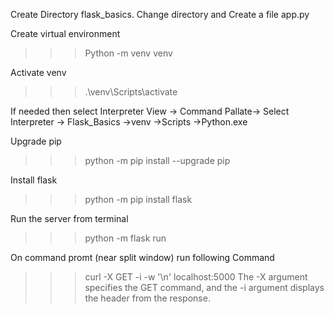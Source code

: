 Create Directory flask_basics.
Change directory and Create a file app.py

Create virtual environment
>>>Python -m venv venv

Activate venv
>>>.\venv\Scripts\activate

If needed then select Interpreter
View -> Command Pallate-> Select Interpreter -> Flask_Basics ->venv ->Scripts ->Python.exe

Upgrade pip
>>>python -m pip install --upgrade pip

Install flask
>>>python -m pip install flask

Run the server from terminal
>>>python -m flask run

On command promt (near split window) run following Command
>>>curl -X GET -i -w '\n' localhost:5000 
The -X argument specifies the GET command, and the -i argument displays the header from the response.

